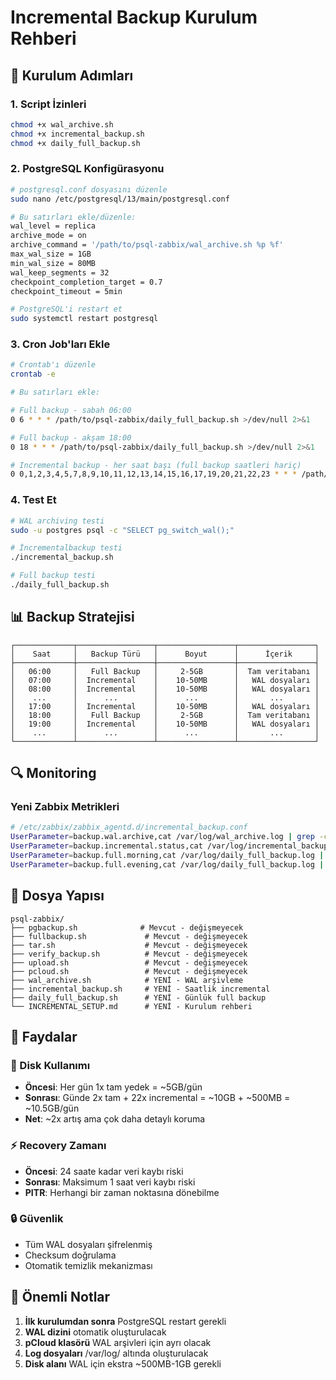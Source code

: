 # Incremental Backup Kurulum Rehberi

## 🚀 Kurulum Adımları

### 1. Script İzinleri

```bash
chmod +x wal_archive.sh
chmod +x incremental_backup.sh
chmod +x daily_full_backup.sh
```

### 2. PostgreSQL Konfigürasyonu

```bash
# postgresql.conf dosyasını düzenle
sudo nano /etc/postgresql/13/main/postgresql.conf

# Bu satırları ekle/düzenle:
wal_level = replica
archive_mode = on
archive_command = '/path/to/psql-zabbix/wal_archive.sh %p %f'
max_wal_size = 1GB
min_wal_size = 80MB
wal_keep_segments = 32
checkpoint_completion_target = 0.7
checkpoint_timeout = 5min

# PostgreSQL'i restart et
sudo systemctl restart postgresql
```

### 3. Cron Job'ları Ekle

```bash
# Crontab'ı düzenle
crontab -e

# Bu satırları ekle:

# Full backup - sabah 06:00
0 6 * * * /path/to/psql-zabbix/daily_full_backup.sh >/dev/null 2>&1

# Full backup - akşam 18:00  
0 18 * * * /path/to/psql-zabbix/daily_full_backup.sh >/dev/null 2>&1

# Incremental backup - her saat başı (full backup saatleri hariç)
0 0,1,2,3,4,5,7,8,9,10,11,12,13,14,15,16,17,19,20,21,22,23 * * * /path/to/psql-zabbix/incremental_backup.sh >/dev/null 2>&1
```

### 4. Test Et

```bash
# WAL archiving testi
sudo -u postgres psql -c "SELECT pg_switch_wal();"

# İncrementalbackup testi  
./incremental_backup.sh

# Full backup testi
./daily_full_backup.sh
```

## 📊 Backup Stratejisi

```
┌─────────────┬─────────────────┬─────────────────┬─────────────────┐
│    Saat     │   Backup Türü   │      Boyut      │      İçerik     │
├─────────────┼─────────────────┼─────────────────┼─────────────────┤
│   06:00     │   Full Backup   │     2-5GB       │  Tam veritabanı │
│   07:00     │  Incremental    │    10-50MB      │   WAL dosyaları │
│   08:00     │  Incremental    │    10-50MB      │   WAL dosyaları │
│    ...      │      ...        │      ...        │       ...       │
│   17:00     │  Incremental    │    10-50MB      │   WAL dosyaları │
│   18:00     │   Full Backup   │     2-5GB       │  Tam veritabanı │
│   19:00     │  Incremental    │    10-50MB      │   WAL dosyaları │
│    ...      │      ...        │      ...        │       ...       │
└─────────────┴─────────────────┴─────────────────┴─────────────────┘
```

## 🔍 Monitoring

### Yeni Zabbix Metrikleri

```bash
# /etc/zabbix/zabbix_agentd.d/incremental_backup.conf
UserParameter=backup.wal.archive,cat /var/log/wal_archive.log | grep -c "WAL arşivlendi" 
UserParameter=backup.incremental.status,cat /var/log/incremental_backup.log | grep -c "başarılı"
UserParameter=backup.full.morning,cat /var/log/daily_full_backup.log | grep -c "morning backup başarılı"
UserParameter=backup.full.evening,cat /var/log/daily_full_backup.log | grep -c "evening backup başarılı"
```

## 📁 Dosya Yapısı

```
psql-zabbix/
├── pgbackup.sh              # Mevcut - değişmeyecek
├── fullbackup.sh             # Mevcut - değişmeyecek  
├── tar.sh                    # Mevcut - değişmeyecek
├── verify_backup.sh          # Mevcut - değişmeyecek
├── upload.sh                 # Mevcut - değişmeyecek
├── pcloud.sh                 # Mevcut - değişmeyecek
├── wal_archive.sh            # YENİ - WAL arşivleme
├── incremental_backup.sh     # YENİ - Saatlik incremental
├── daily_full_backup.sh      # YENİ - Günlük full backup
└── INCREMENTAL_SETUP.md      # YENİ - Kurulum rehberi
```

## 🎯 Faydalar

### 💾 Disk Kullanımı

- **Öncesi**: Her gün 1x tam yedek = ~5GB/gün  
- **Sonrası**: Günde 2x tam + 22x incremental = ~10GB + ~500MB = ~10.5GB/gün
- **Net**: ~2x artış ama çok daha detaylı koruma

### ⚡ Recovery Zamanı  

- **Öncesi**: 24 saate kadar veri kaybı riski
- **Sonrası**: Maksimum 1 saat veri kaybı riski
- **PITR**: Herhangi bir zaman noktasına dönebilme

### 🔒 Güvenlik

- Tüm WAL dosyaları şifrelenmiş
- Checksum doğrulama
- Otomatik temizlik mekanizması

## 🚨 Önemli Notlar

1. **İlk kurulumdan sonra** PostgreSQL restart gerekli
2. **WAL dizini** otomatik oluşturulacak
3. **pCloud klasörü** WAL arşivleri için ayrı olacak  
4. **Log dosyaları** /var/log/ altında oluşturulacak
5. **Disk alanı** WAL için ekstra ~500MB-1GB gerekli
